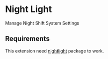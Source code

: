 # Night Light

Manage Night Shift System Settings

## Requirements

This extension need [nightlight](https://github.com/smudge/nightlight) package to work.
